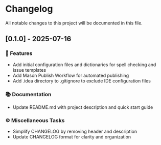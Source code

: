 # Changelog

All notable changes to this project will be documented in this file.

## [0.1.0] - 2025-07-16

### 🚀 Features

- Add initial configuration files and dictionaries for spell checking and issue templates
- Add Mason Publish Workflow for automated publishing
- Add .idea directory to .gitignore to exclude IDE configuration files

### 📚 Documentation

- Update README.md with project description and quick start guide

### ⚙️ Miscellaneous Tasks

- Simplify CHANGELOG by removing header and description
- Update CHANGELOG format for clarity and organization

<!-- generated by git-cliff -->
